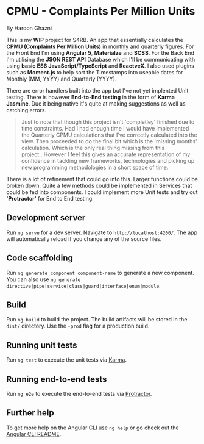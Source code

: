 # CPMU - Complaints Per Million Units


By Haroon Ghazni

This is my **WIP** project for S4RB. An app that essentially calculates the **CPMU (Complaints Per Million Units)** in monthly and quarterly figures. For the Front End I'm using **Angular 5**, **Materialze** and **SCSS**. For the Back End I'm utilising the **JSON REST API** Database which I'll be communicating with using **basic ES6 JavaScript/TypeScript** and **ReactveX**. I also used plugins such as **Moment.js** to help sort the Timestamps into useable dates for Monthly (MM, YYYY) and Quarterly (YYYY).

There are error handlers built into the app but I've not yet implented Unit testing. There is however **End-to-End testing** in the form of **Karma Jasmine**. Due it being native it's quite at making suggestions as well as catching errors. 

> Just to note that though this project isn't 'completley' finished due to time constraints. Had I had enough time I would have implemented the Quarterly CPMU calculations that I've correctly calculated into the view. Then proceeded to do the final bit which is the 'missing months' calculation. Which is the only real thing missing from this project...However I feel this gives an accurate representation of my confidence in tackling new frameworks, technologies and picking up new programming methodologies in a short space of time.

There is a lot of refinement that could go into this. Larger functions could be broken down. Quite a few methods could be implemented in Services that could be fed into components. I could implement more Unit tests and try out **'Protractor'** for End to End testing.

## Development server

Run `ng serve` for a dev server. Navigate to `http://localhost:4200/`. The app will automatically reload if you change any of the source files.

## Code scaffolding

Run `ng generate component component-name` to generate a new component. You can also use `ng generate directive|pipe|service|class|guard|interface|enum|module`.

## Build

Run `ng build` to build the project. The build artifacts will be stored in the `dist/` directory. Use the `-prod` flag for a production build.

## Running unit tests

Run `ng test` to execute the unit tests via [Karma](https://karma-runner.github.io).

## Running end-to-end tests

Run `ng e2e` to execute the end-to-end tests via [Protractor](http://www.protractortest.org/).

## Further help

To get more help on the Angular CLI use `ng help` or go check out the [Angular CLI README](https://github.com/angular/angular-cli/blob/master/README.md).
